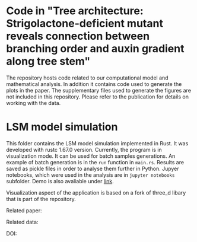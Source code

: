 # Code in "Tree architecture: Strigolactone-deficient mutant reveals connection between branching order and auxin gradient along tree stem"

The repository hosts code related to our computational model and mathematical analysis. In addition it contains code used to generate the plots in the paper. 
The supplementary files used to generate the figures are not included in this repository. Please refer to the publication for details on working with the data.

# LSM model simulation

This folder contains the LSM model simulation implemented in Rust. It was developed with rustc 1.67.0 version. Currently, the program is in visualization mode. It can be used for batch samples generations. An example of batch generation is in the `run` function in `main.rs`. Results are saved as pickle files in order to analyse them further in Python. Jupyer notebooks, which were used in the analysis are in `jupyter notebooks` subfolder.
Demo is also avaliable under [link](https://fingal.github.io/LSM/index.html).

Visualization aspect of the application is based on a fork of three_d libary that is part of the repository.

Related paper:

Related data:

DOI: 

